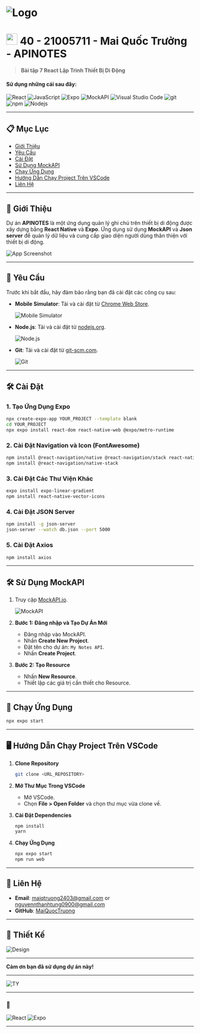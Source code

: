 # ![Logo](./assets/image95.png) <h1><img src="https://emojis.slackmojis.com/emojis/images/1531849430/4246/blob-sunglasses.gif?1531849430" width="30"/> 40 - 21005711 - Mai Quốc Trưởng - APINOTES</h1>

> **Bài tập 7 React Lập Trình Thiết Bị Di Động**
<h4>Sử dụng những cái sau đây:</h4>
<p>
  <img alt="React" src="https://img.shields.io/badge/-React-45b8d8?style=flat-square&logo=react&logoColor=white" />
  <img alt="JavaScript" src="https://img.shields.io/badge/-JavaScript-F7DF1E?style=flat-square&logo=javascript&logoColor=white" />
  <img alt="Expo" src="https://img.shields.io/badge/-Expo-1B1F1B?style=flat-square&logo=expo&logoColor=white" />
  <img alt="MockAPI" src="https://img.shields.io/badge/-MockAPI-21B3D3?style=flat-square&logo=mockapi&logoColor=white" />
  <img alt="Visual Studio Code" src="https://img.shields.io/badge/-Visual%20Studio%20Code-007ACC?style=flat-square&logo=visual-studio-code&logoColor=white" />
  <img alt="git" src="https://img.shields.io/badge/-Git-F05032?style=flat-square&logo=git&logoColor=white" />
  <img alt="npm" src="https://img.shields.io/badge/-NPM-CB3837?style=flat-square&logo=npm&logoColor=white" />
  <img alt="Nodejs" src="https://img.shields.io/badge/-Nodejs-43853d?style=flat-square&logo=Node.js&logoColor=white" />
</p>

---

## 📋 Mục Lục

- [Giới Thiệu](#giới-thiệu)
- [Yêu Cầu](#yêu-cầu)
- [Cài Đặt](#cài-đặt)
- [Sử Dụng MockAPI](#sử-dụng-mockapi)
- [Chạy Ứng Dụng](#chạy-ứng-dụng)
- [Hướng Dẫn Chạy Project Trên VSCode](#hướng-dẫn-chạy-project-trên-vscode)
- [Liên Hệ](#liên-hệ)

---

## 🎉 Giới Thiệu

Dự án **APINOTES** là một ứng dụng quản lý ghi chú trên thiết bị di động được xây dựng bằng **React Native** và **Expo**. Ứng dụng sử dụng **MockAPI** và **Json server** để quản lý dữ liệu và cung cấp giao diện người dùng thân thiện với thiết bị di động.

![App Screenshot](./assets/demo/bai7.gif)

---

## 📌 Yêu Cầu

Trước khi bắt đầu, hãy đảm bảo rằng bạn đã cài đặt các công cụ sau:

- **Mobile Simulator**: Tải và cài đặt từ [Chrome Web Store](https://chromewebstore.google.com/detail/mobile-simulator-responsi/ckejmhbmlajgoklhgbapkiccekfoccmk).
  
  ![Mobile Simulator](https://lh3.googleusercontent.com/2j5aTV0zdY4-if24IerwQlyMyuzd4sEuWL116G5Aq3vhKT3FGX7FtQV7moRLS-P9qK23WhMVCxiHVH3CL1DJ8V04caQ=s1280-w1280-h800)
  
- **Node.js**: Tải và cài đặt từ [nodejs.org](https://nodejs.org/).

  ![Node.js](https://nodejs.org/static/images/logo.svg)

- **Git**: Tải và cài đặt từ [git-scm.com](https://git-scm.com/).

  ![Git](https://git-scm.com/images/logos/downloads/Git-Icon-1788C.png)

---

## 🛠️ Cài Đặt

### 1. Tạo Ứng Dụng Expo

```bash
npx create-expo-app YOUR_PROJECT --template blank
cd YOUR_PROJECT
npx expo install react-dom react-native-web @expo/metro-runtime
```

### 2. Cài Đặt Navigation và Icon (FontAwesome)

```bash
npm install @react-navigation/native @react-navigation/stack react-native-gesture-handler react-native-reanimated react-native-screens react-native-safe-area-context @react-native-community/masked-view
npm install @react-navigation/native-stack
```

### 3. Cài Đặt Các Thư Viện Khác

```bash
expo install expo-linear-gradient
npm install react-native-vector-icons
```

### 4. Cài Đặt JSON Server

```bash
npm install -g json-server
json-server --watch db.json --port 5000
```

### 5. Cài Đặt Axios

```bash
npm install axios
```

---

## 🛠️ Sử Dụng MockAPI

1. Truy cập [MockAPI.io](https://mockapi.io/).

   ![MockAPI](./assets/mockapiio.png)

2. **Bước 1: Đăng nhập và Tạo Dự Án Mới**

   - Đăng nhập vào MockAPI.
   - Nhấn **Create New Project**.
   - Đặt tên cho dự án: `My Notes API`.
   - Nhấn **Create Project**.

3. **Bước 2: Tạo Resource**

   - Nhấn **New Resource**.
   - Thiết lập các giá trị cần thiết cho Resource.

---

## 🚀 Chạy Ứng Dụng

```bash
npx expo start
```

---

## 🖥️ Hướng Dẫn Chạy Project Trên VSCode

1. **Clone Repository**

   ```bash
   git clone <URL_REPOSITORY>
   ```

2. **Mở Thư Mục Trong VSCode**

   - Mở VSCode.
   - Chọn **File > Open Folder** và chọn thư mục vừa clone về.

3. **Cài Đặt Dependencies**

   ```bash
   npm install
   yarn
   ```

4. **Chạy Ứng Dụng**

   ```bash
   npx expo start
   npm run web
   ```

---

## 📧 Liên Hệ

- **Email**: maiqtruong2403@gmail.com or nguyennthanhtung0900@gmail.com
- **GitHub**: [MaiQuocTruong](https://github.com/MaiQuocTruong)

---

## 🎨 Thiết Kế

![Design](./assets/demo/framework.png)

---

**Cảm ơn bạn đã sử dụng dự án này!**

---
![TY](https://media2.giphy.com/media/v1.Y2lkPTc5MGI3NjExM2dtejc1bm1nNDJrdnU0ZW1zcTFkdzlpb3VrYWNoMXA3b2h4OThsbSZlcD12MV9pbnRlcm5hbF9naWZfYnlfaWQmY3Q9Zw/scZPhLqaVOM1qG4lT9/giphy.webp)

---

### 🌟

![React](https://img.shields.io/badge/React-Native-blue)
![Expo](https://img.shields.io/badge/Expo-v51.0.0-blue)

---


